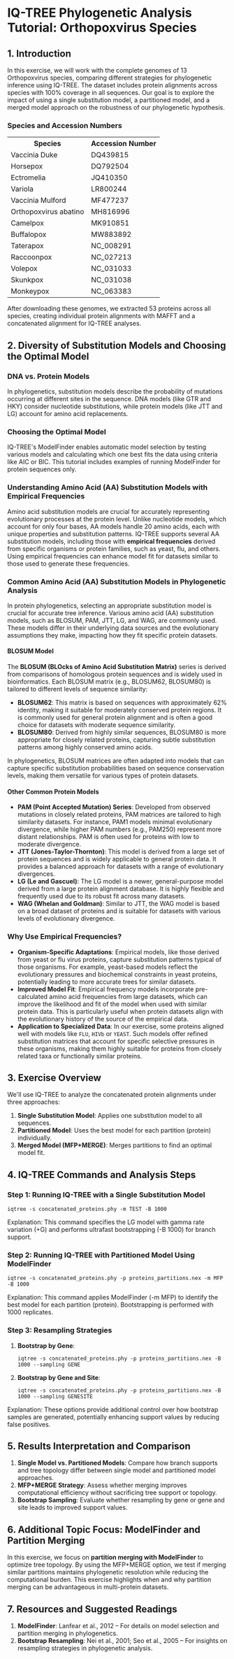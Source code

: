 <!DOCTYPE html>
<html lang="en">
<head>
  <meta charset="UTF-8">
  <meta name="viewport" content="width=device-width, initial-scale=1.0">

</head>
<body>

<h1>IQ-TREE Phylogenetic Analysis Tutorial: Orthopoxvirus Species</h1>

<h2>1. Introduction</h2>
<p>In this exercise, we will work with the complete genomes of 13 Orthopoxvirus species, comparing different strategies for phylogenetic inference using IQ-TREE. The dataset includes protein alignments across species with 100% coverage in all sequences. Our goal is to explore the impact of using a single substitution model, a partitioned model, and a merged model approach on the robustness of our phylogenetic hypothesis.</p>

<h3>Species and Accession Numbers</h3>
<table>
  <tr>
    <th>Species</th>
    <th>Accession Number</th>
  </tr>
  <tr><td>Vaccinia Duke</td><td>DQ439815</td></tr>
  <tr><td>Horsepox</td><td>DQ792504</td></tr>
  <tr><td>Ectromelia</td><td>JQ410350</td></tr>
  <tr><td>Variola</td><td>LR800244</td></tr>
  <tr><td>Vaccinia Mulford</td><td>MF477237</td></tr>
  <tr><td>Orthopoxvirus abatino</td><td>MH816996</td></tr>
  <tr><td>Camelpox</td><td>MK910851</td></tr>
  <tr><td>Buffalopox</td><td>MW883892</td></tr>
  <tr><td>Taterapox</td><td>NC_008291</td></tr>
  <tr><td>Raccoonpox</td><td>NC_027213</td></tr>
  <tr><td>Volepox</td><td>NC_031033</td></tr>
  <tr><td>Skunkpox</td><td>NC_031038</td></tr>
  <tr><td>Monkeypox</td><td>NC_063383</td></tr>
</table>

<p>After downloading these genomes, we extracted 53 proteins across all species, creating individual protein alignments with MAFFT and a concatenated alignment for IQ-TREE analyses.</p>

<h2>2. Diversity of Substitution Models and Choosing the Optimal Model</h2>

<h3>DNA vs. Protein Models</h3>
<p>In phylogenetics, substitution models describe the probability of mutations occurring at different sites in the sequence. DNA models (like GTR and HKY) consider nucleotide substitutions, while protein models (like JTT and LG) account for amino acid replacements.</p>

<h3>Choosing the Optimal Model</h3>
<p>IQ-TREE's ModelFinder enables automatic model selection by testing various models and calculating which one best fits the data using criteria like AIC or BIC. This tutorial includes examples of running ModelFinder for protein sequences only.</p>

<h3>Understanding Amino Acid (AA) Substitution Models with Empirical Frequencies</h3>
<p>Amino acid substitution models are crucial for accurately representing evolutionary processes at the protein level. Unlike nucleotide models, which account for only four bases, AA models handle 20 amino acids, each with unique properties and substitution patterns. IQ-TREE supports several AA substitution models, including those with <strong>empirical frequencies</strong> derived from specific organisms or protein families, such as yeast, flu, and others. Using empirical frequencies can enhance model fit for datasets similar to those used to generate these frequencies.</p>

<h3>Common Amino Acid (AA) Substitution Models in Phylogenetic Analysis</h3>
<p>In protein phylogenetics, selecting an appropriate substitution model is crucial for accurate tree inference. Various amino acid (AA) substitution models, such as BLOSUM, PAM, JTT, LG, and WAG, are commonly used. These models differ in their underlying data sources and the evolutionary assumptions they make, impacting how they fit specific protein datasets.</p>

<h4>BLOSUM Model</h4>
<p>The <strong>BLOSUM (BLOcks of Amino Acid Substitution Matrix)</strong> series is derived from comparisons of homologous protein sequences and is widely used in bioinformatics. Each BLOSUM matrix (e.g., BLOSUM62, BLOSUM80) is tailored to different levels of sequence similarity:</p>
<ul>
  <li><strong>BLOSUM62</strong>: This matrix is based on sequences with approximately 62% identity, making it suitable for moderately conserved protein regions. It is commonly used for general protein alignment and is often a good choice for datasets with moderate sequence similarity.</li>
  <li><strong>BLOSUM80</strong>: Derived from highly similar sequences, BLOSUM80 is more appropriate for closely related proteins, capturing subtle substitution patterns among highly conserved amino acids.</li>
</ul>
<p>In phylogenetics, BLOSUM matrices are often adapted into models that can capture specific substitution probabilities based on sequence conservation levels, making them versatile for various types of protein datasets.</p>

<h4>Other Common Protein Models</h4>
<ul>
  <li><strong>PAM (Point Accepted Mutation) Series</strong>: Developed from observed mutations in closely related proteins, PAM matrices are tailored to high similarity datasets. For instance, PAM1 models minimal evolutionary divergence, while higher PAM numbers (e.g., PAM250) represent more distant relationships. PAM is often used for proteins with low to moderate divergence.</li>
  <li><strong>JTT (Jones-Taylor-Thornton)</strong>: This model is derived from a large set of protein sequences and is widely applicable to general protein data. It provides a balanced approach for datasets with a range of evolutionary divergences.</li>
  <li><strong>LG (Le and Gascuel)</strong>: The LG model is a newer, general-purpose model derived from a large protein alignment database. It is highly flexible and frequently used due to its robust fit across many datasets.</li>
  <li><strong>WAG (Whelan and Goldman)</strong>: Similar to JTT, the WAG model is based on a broad dataset of proteins and is suitable for datasets with various levels of evolutionary divergence.</li>
</ul>


<h3>Why Use Empirical Frequencies?</h3>
<ul>
  <li><strong>Organism-Specific Adaptations</strong>: Empirical models, like those derived from yeast or flu virus proteins, capture substitution patterns typical of those organisms. For example, yeast-based models reflect the evolutionary pressures and biochemical constraints in yeast proteins, potentially leading to more accurate trees for similar datasets.</li>
  <li><strong>Improved Model Fit</strong>: Empirical frequency models incorporate pre-calculated amino acid frequencies from large datasets, which can improve the likelihood and fit of the model when used with similar protein data. This is particularly useful when protein datasets align with the evolutionary history of the source of the empirical data.</li>
  <li><strong>Application to Specialized Data</strong>: In our exercise, some proteins aligned well with models like <code>FLU</code>,  <code>HIVb</code> or <code>YEAST</code>. Such models offer refined substitution matrices that account for specific selective pressures in these organisms, making them highly suitable for proteins from closely related taxa or functionally similar proteins.</li>
</ul>



<h2>3. Exercise Overview</h2>

<p>We'll use IQ-TREE to analyze the concatenated protein alignments under three approaches:</p>
<ol>
  <li><strong>Single Substitution Model</strong>: Applies one substitution model to all sequences.</li>
  <li><strong>Partitioned Model</strong>: Uses the best model for each partition (protein) individually.</li>
  <li><strong>Merged Model (MFP+MERGE)</strong>: Merges partitions to find an optimal model fit.</li>
</ol>

<h2>4. IQ-TREE Commands and Analysis Steps</h2>

<h3>Step 1: Running IQ-TREE with a Single Substitution Model</h3>
<pre><code>iqtree -s concatenated_proteins.phy -m TEST -B 1000</code></pre>
<p>Explanation: This command specifies the LG model with gamma rate variation (+G) and performs ultrafast bootstrapping (-B 1000) for branch support.</p>

<h3>Step 2: Running IQ-TREE with Partitioned Model Using ModelFinder</h3>
<pre><code>iqtree -s concatenated_proteins.phy -p proteins_partitions.nex -m MFP -B 1000</code></pre>
<p>Explanation: This command applies ModelFinder (-m MFP) to identify the best model for each partition (protein). Bootstrapping is performed with 1000 replicates.</p>

<h3>Step 3: Resampling Strategies</h3>
<ol>
  <li><strong>Bootstrap by Gene</strong>:
    <pre><code>iqtree -s concatenated_proteins.phy -p proteins_partitions.nex -B 1000 --sampling GENE</code></pre>
  </li>
  <li><strong>Bootstrap by Gene and Site</strong>:
    <pre><code>iqtree -s concatenated_proteins.phy -p proteins_partitions.nex -B 1000 --sampling GENESITE</code></pre>
  </li>
</ol>
<p>Explanation: These options provide additional control over how bootstrap samples are generated, potentially enhancing support values by reducing false positives.</p>

<h2>5. Results Interpretation and Comparison</h2>
<ol>
  <li><strong>Single Model vs. Partitioned Models</strong>: Compare how branch supports and tree topology differ between single model and partitioned model approaches.</li>
  <li><strong>MFP+MERGE Strategy</strong>: Assess whether merging improves computational efficiency without sacrificing tree support or topology.</li>
  <li><strong>Bootstrap Sampling</strong>: Evaluate whether resampling by gene or gene and site leads to improved support values.</li>
</ol>

<h2>6. Additional Topic Focus: ModelFinder and Partition Merging</h2>
<p>In this exercise, we focus on <strong>partition merging with ModelFinder</strong> to optimize tree topology. By using the MFP+MERGE option, we test if merging similar partitions maintains phylogenetic resolution while reducing the computational burden. This exercise highlights when and why partition merging can be advantageous in multi-protein datasets.</p>

<h2>7. Resources and Suggested Readings</h2>
<ol>
  <li><strong>ModelFinder</strong>: Lanfear et al., 2012 – For details on model selection and partition merging in phylogenetics.</li>
  <li><strong>Bootstrap Resampling</strong>: Nei et al., 2001; Seo et al., 2005 – For insights on resampling strategies in phylogenetic analysis.</li>
</ol>


</body>
</html>
